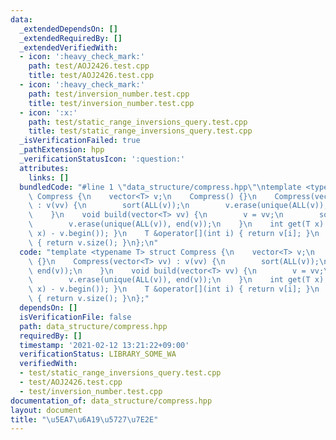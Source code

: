 ```yaml
---
data:
  _extendedDependsOn: []
  _extendedRequiredBy: []
  _extendedVerifiedWith:
  - icon: ':heavy_check_mark:'
    path: test/AOJ2426.test.cpp
    title: test/AOJ2426.test.cpp
  - icon: ':heavy_check_mark:'
    path: test/inversion_number.test.cpp
    title: test/inversion_number.test.cpp
  - icon: ':x:'
    path: test/static_range_inversions_query.test.cpp
    title: test/static_range_inversions_query.test.cpp
  _isVerificationFailed: true
  _pathExtension: hpp
  _verificationStatusIcon: ':question:'
  attributes:
    links: []
  bundledCode: "#line 1 \"data_structure/compress.hpp\"\ntemplate <typename T> struct\
    \ Compress {\n    vector<T> v;\n    Compress() {}\n    Compress(vector<T> vv)\
    \ : v(vv) {\n        sort(ALL(v));\n        v.erase(unique(ALL(v)), end(v));\n\
    \    }\n    void build(vector<T> vv) {\n        v = vv;\n        sort(ALL(v));\n\
    \        v.erase(unique(ALL(v)), end(v));\n    }\n    int get(T x) { return (int)(lower_bound(ALL(v),\
    \ x) - v.begin()); }\n    T &operator[](int i) { return v[i]; }\n    size_t size()\
    \ { return v.size(); }\n};\n"
  code: "template <typename T> struct Compress {\n    vector<T> v;\n    Compress()\
    \ {}\n    Compress(vector<T> vv) : v(vv) {\n        sort(ALL(v));\n        v.erase(unique(ALL(v)),\
    \ end(v));\n    }\n    void build(vector<T> vv) {\n        v = vv;\n        sort(ALL(v));\n\
    \        v.erase(unique(ALL(v)), end(v));\n    }\n    int get(T x) { return (int)(lower_bound(ALL(v),\
    \ x) - v.begin()); }\n    T &operator[](int i) { return v[i]; }\n    size_t size()\
    \ { return v.size(); }\n};"
  dependsOn: []
  isVerificationFile: false
  path: data_structure/compress.hpp
  requiredBy: []
  timestamp: '2021-02-12 13:21:22+09:00'
  verificationStatus: LIBRARY_SOME_WA
  verifiedWith:
  - test/static_range_inversions_query.test.cpp
  - test/AOJ2426.test.cpp
  - test/inversion_number.test.cpp
documentation_of: data_structure/compress.hpp
layout: document
title: "\u5EA7\u6A19\u5727\u7E2E"
---
```

